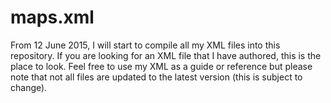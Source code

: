 # maps.xml
From 12 June 2015, I will start to compile all my XML files into this repository. If you are looking for an XML file that I have authored, this is the place to look.
Feel free to use my XML as a guide or reference but please note that not all files are updated to the latest version (this is subject to change).
